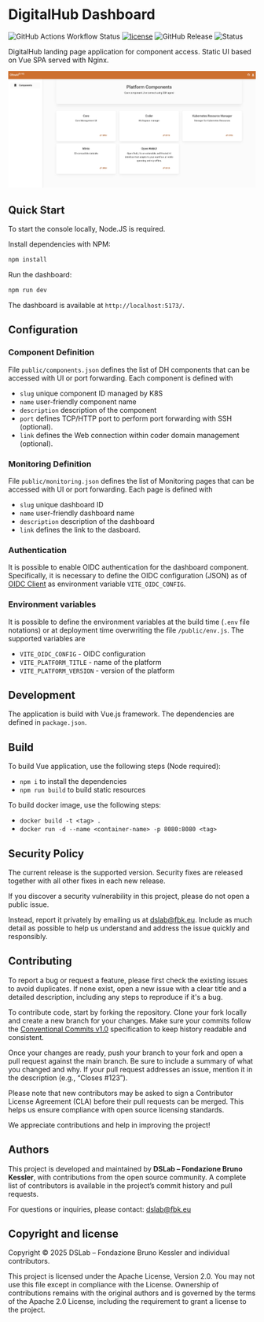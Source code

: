 # DigitalHub Dashboard 
![GitHub Actions Workflow Status](https://img.shields.io/github/actions/workflow/status/scc-digitalhub/dh-dashboard/release.yaml?event=release) [![license](https://img.shields.io/badge/license-Apache%202.0-blue)](https://github.com/scc-digitalhub/dh-dashboard/LICENSE) ![GitHub Release](https://img.shields.io/github/v/release/scc-digitalhub/dh-dashboard)
![Status](https://img.shields.io/badge/status-stable-gold)

DigitalHub landing page application for component access. Static UI based on Vue SPA served with Nginx.

![Landing](docs/screenshot.png)

## Quick Start

To start the console locally, Node.JS is required.

Install dependencies with NPM:

```bash
npm install
```

Run the dashboard:
```bash
npm run dev
```

The dashboard is available at ``http://localhost:5173/``.


## Configuration

### Component Definition
File ``public/components.json`` defines the list of DH components that can be accessed with UI or port forwarding. Each component is defined with
- ``slug`` unique component ID managed by K8S
- ``name`` user-friendly component name
- ``description`` description of the component
- ``port`` defines TCP/HTTP port to perform port forwarding with SSH (optional).
- ``link`` defines the Web connection within coder domain management (optional).

### Monitoring Definition
File ``public/monitoring.json`` defines the list of Monitoring pages that can be accessed with UI or port forwarding. Each page is defined with
- ``slug`` unique dashboard ID
- ``name`` user-friendly dashboard name
- ``description`` description of the dashboard
- ``link`` defines the link to the dasboard.

### Authentication

It is possible to enable OIDC authentication for the dashboard component. Specifically, it is necessary to define the OIDC configuration (JSON) as of
[OIDC Client](https://authts.github.io/oidc-client-ts/) as environment variable ``VITE_OIDC_CONFIG``.

### Environment variables

It is possible to define the environment variables at the build time (``.env`` file notations) or at deployment time overwriting the file
``/public/env.js``. The supported variables are
- ``VITE_OIDC_CONFIG`` - OIDC configuration
- ``VITE_PLATFORM_TITLE``  - name of the platform
- ``VITE_PLATFORM_VERSION`` - version of the platform

## Development

The application is build with Vue.js framework. The dependencies are defined in ``package.json``.

## Build
To build Vue application, use the following steps (Node required):
- ``npm i`` to install the dependencies
- ``npm run build`` to build static resources

To build docker image, use the following steps:
- ``docker build -t <tag> .``
- ``docker run -d --name <container-name> -p 8080:8080 <tag>``

## Security Policy

The current release is the supported version. Security fixes are released together with all other fixes in each new release.

If you discover a security vulnerability in this project, please do not open a public issue.

Instead, report it privately by emailing us at dslab@fbk.eu. Include as much detail as possible to help us understand and address the issue quickly and responsibly.

## Contributing

To report a bug or request a feature, please first check the existing issues to avoid duplicates. If none exist, open a new issue with a clear title and a detailed description, including any steps to reproduce if it's a bug.

To contribute code, start by forking the repository. Clone your fork locally and create a new branch for your changes. Make sure your commits follow the [Conventional Commits v1.0](https://www.conventionalcommits.org/en/v1.0.0/) specification to keep history readable and consistent.

Once your changes are ready, push your branch to your fork and open a pull request against the main branch. Be sure to include a summary of what you changed and why. If your pull request addresses an issue, mention it in the description (e.g., “Closes #123”).

Please note that new contributors may be asked to sign a Contributor License Agreement (CLA) before their pull requests can be merged. This helps us ensure compliance with open source licensing standards.

We appreciate contributions and help in improving the project!

## Authors

This project is developed and maintained by **DSLab – Fondazione Bruno Kessler**, with contributions from the open source community. A complete list of contributors is available in the project’s commit history and pull requests.

For questions or inquiries, please contact: [dslab@fbk.eu](mailto:dslab@fbk.eu)

## Copyright and license

Copyright © 2025 DSLab – Fondazione Bruno Kessler and individual contributors.

This project is licensed under the Apache License, Version 2.0.
You may not use this file except in compliance with the License. Ownership of contributions remains with the original authors and is governed by the terms of the Apache 2.0 License, including the requirement to grant a license to the project.